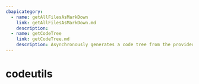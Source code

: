 ```yaml
---
cbapicategory:
  - name: getAllFilesAsMarkDown
    link: getAllFilesAsMarkDown.md
    description:  
  - name: getCodeTree
    link: getCodeTree.md
    description: Asynchronously generates a code tree from the provided source code.
---
```

# codeutils
<CBAPICategory />
